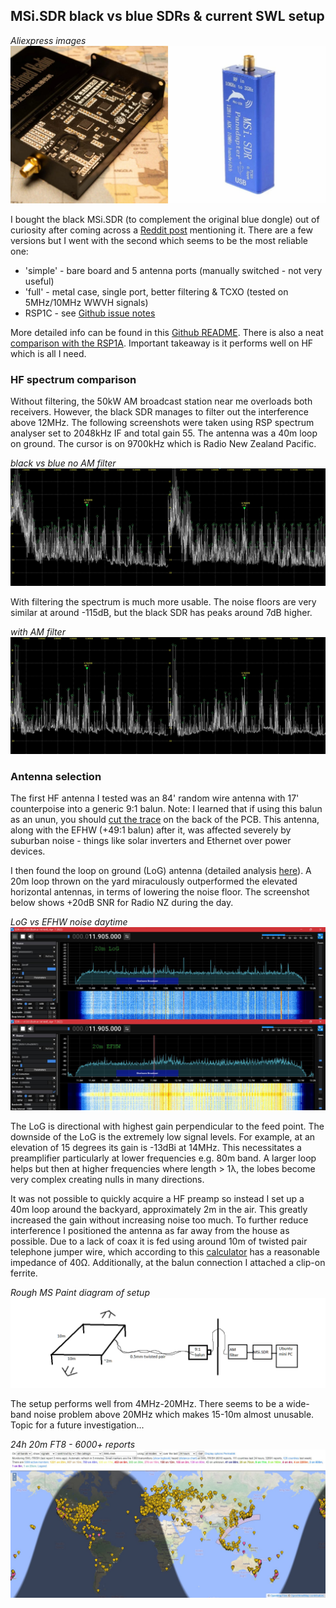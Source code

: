 ## MSi.SDR black vs blue SDRs & current SWL setup

*Aliexpress images*
![](/img/swl/msi.jpg)

I bought the black MSi.SDR (to complement the original blue dongle) out of curiosity after coming across a [Reddit post][1] mentioning it. There are a few versions but I went with the second which seems to be the most reliable one:
- 'simple' - bare board and 5 antenna ports (manually switched - not very useful)
- 'full' - metal case, single port, better filtering & TCXO (tested on 5MHz/10MHz WWVH signals)
- RSP1C - see [Github issue notes][4]

More detailed info can be found in this [Github README][2]. There is also a neat [comparison with the RSP1A][3]. Important takeaway is it performs well on HF which is all I need.

### HF spectrum comparison
Without filtering, the 50kW AM broadcast station near me overloads both receivers. However, the black SDR manages to filter out the interference above 12MHz. The following screenshots were taken using RSP spectrum analyser set to 2048kHz IF and total gain 55. The antenna was a 40m loop on ground. The cursor is on 9700kHz which is Radio New Zealand Pacific.

*black vs blue no AM filter*
![](/img/swl/nofilter.jpg)

With filtering the spectrum is much more usable. The noise floors are very similar at around -115dB, but the black SDR has peaks around 7dB higher.

*with AM filter*
![](/img/swl/filter.jpg)

### Antenna selection
The first HF antenna I tested was an 84' random wire antenna with 17' counterpoise into a generic 9:1 balun. Note: I learned that if using this balun as an unun, you should [cut the trace][5] on the back of the PCB. This antenna, along with the EFHW (+49:1 balun) after it, was affected severely by suburban noise - things like solar inverters and Ethernet over power devices.

I then found the loop on ground (LoG) antenna (detailed analysis [here][6]). A 20m loop thrown on the yard miraculously outperformed the elevated horizontal antennas, in terms of lowering the noise floor. The screenshot below shows +20dB SNR for Radio NZ during the day. 

*LoG vs EFHW noise daytime*
![](/img/swl/log_efhw.jpg)

The LoG is directional with highest gain perpendicular to the feed point. The downside of the LoG is the extremely low signal levels. For example, at an elevation of 15 degrees its gain is -13dBi at 14MHz. This necessitates a preamplifier particularly at lower frequencies e.g. 80m band. A larger loop helps but then at higher frequencies where length > 1λ, the lobes become very complex creating nulls in many directions. 

It was not possible to quickly acquire a HF preamp so instead I set up a 40m loop around the backyard, approximately 2m in the air. This greatly increased the gain without increasing noise too much. To further reduce interference I positioned the antenna as far away from the house as possible. Due to a lack of coax it is fed using around 10m of twisted pair telephone jumper wire, which according to this [calculator][7] has a reasonable impedance of 40Ω. Additionally, at the balun connection I attached a clip-on ferrite. 

*Rough MS Paint diagram of setup*
![](/img/swl/swl_setup.png)

The setup performs well from 4MHz-20MHz. There seems to be a wide-band noise problem above 20MHz which makes 15-10m almost unusable. Topic for a future investigation...

*24h 20m FT8 - 6000+ reports*
![](/img/swl/20m_ft8.jpg)

[1]: https://www.reddit.com/r/RTLSDR/comments/onftps/any_feedback_on_the_bg7yzf_version_of_the_msi_001/
[2]: https://github.com/EndlessEden/msiSDR/tree/RSP1-S
[3]: https://www.hackster.io/mircemk/short-review-of-chinese-clone-version-of-sdrplay-rsp1-4a8e93
[4]: https://github.com/EndlessEden/msiSDR/issues/2
[5]: https://swling.com/blog/2019/10/the-nooelec-balun-19-v2/
[6]: http://www.kk5jy.net/LoG/
[7]: https://www.allaboutcircuits.com/tools/twisted-pair-impedance-calculator/